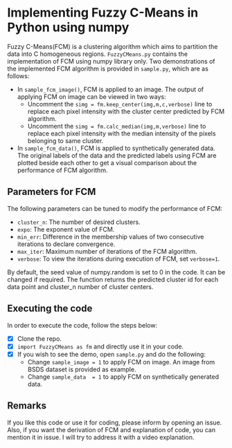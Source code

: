 # Implementing Fuzzy C-Means in Python using numpy

Fuzzy C-Means(FCM) is a clustering algorithm which aims to partition the data into C homogeneous regions. `FuzzyCMeans.py` contains the implementation of FCM using numpy library only. Two demonstrations of the implemented FCM algorithm is provided in `sample.py`, which are as follows:
* In `sample_fcm_image()`, FCM is applied to an image. The output of applying FCM on image can be viewed in two ways:
	*  Uncomment the `simg = fm.keep_center(img,m,c,verbose)` line to replace each pixel intensity with the cluster center predicted by FCM algorithm. 
	*   Uncomment the `simg = fm.calc_median(img,m,verbose)` line to replace each pixel intensity with the median intensity of the pixels belonging to same cluster. 
*  In `sample_fcm_data()`, FCM is applied to synthetically generated data. The original labels of the data and the predicted labels using FCM are plotted beside each other to get a visual comparison about the performance of FCM algorithm. 

## Parameters for FCM
The following parameters can be tuned to modify the performance of FCM:
- `cluster_n`: The number of desired clusters.
- `expo`: The exponent value of FCM.
- `min_err`: Difference in the membership values of two consecutive iterations to declare convergence.
- `max_iter`: Maximum number of iterations of the FCM algorithm.
- `verbose`: To view the iterations during execution of FCM, set `verbose=1`.

By default, the seed value of numpy.random is set to 0 in the code. It can be changed if required. The function returns the predicted cluster id for each data point and cluster_n number of cluster centers.

## Executing the code
In order to execute the code, follow the steps below:
- [x] Clone the repo.  
- [x] `import FuzzyCMeans as fm` and directly use it in your code.
- [x] If you wish to see the demo, open `sample.py` and do the following:
	- Change `sample_image = 1` to apply FCM on image. An image from BSDS dataset is provided as example.
    - Change `sample_data  = 1` to apply FCM on synthetically generated data.

## Remarks

If you like this code or use it for coding, please inform by opening an issue. Also, if you want the derivation of FCM and explanation of code, you can mention it in issue. I will try to address it with a video explanation.
